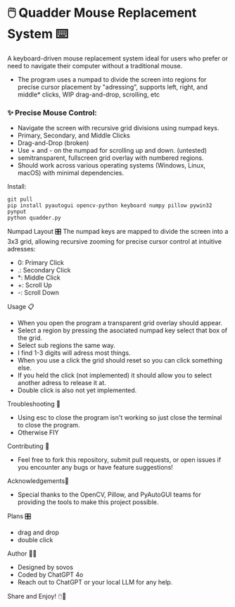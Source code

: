 # 🖱️ Quadder Mouse Replacement System ⌨️ 
A keyboard-driven mouse replacement system ideal for users who prefer or need to navigate their computer without a traditional mouse.
  - The program uses a numpad to divide the screen into regions for precise cursor placement by "adressing", supports left, right, and middle* clicks, WIP drag-and-drop, scrolling, etc

### ✨ Precise Mouse Control:
- Navigate the screen with recursive grid divisions using numpad keys.
- Primary, Secondary, and Middle Clicks
- Drag-and-Drop (broken)
- Use + and - on the numpad for scrolling up and down. (untested)
- semitransparent, fullscreen grid overlay with numbered regions.
- Should work across various operating systems (Windows, Linux, macOS) with minimal dependencies.

Install:

	git pull 
	pip install pyautogui opencv-python keyboard numpy pillow pywin32 pynput 
	python quadder.py

Numpad Layout 🎛 The numpad keys are mapped to divide the screen into a 3x3 grid, allowing recursive zooming for precise cursor control at intuitive adresses:
-	0: Primary Click 
-	.: Secondary Click
-	*: Middle Click
-	+: Scroll Up
-	-: Scroll Down

Usage 📋 
-	When you open the program a transparent grid overlay should appear.
-	Select a region by pressing the asociated numpad key select that box of the grid.
-	Select sub regions the same way.
-	I find 1-3 digits will adress most things. 
-	When you use a click the grid should reset so you can click something else.
-	If you held the click (not implemented) it should allow you to select another adress to release it at.
-	Double click is also not yet implemented.

Troubleshooting 🐛 
-	Using esc to close the program isn't working so just close the terminal to close the program.
-	Otherwise FIY

Contributing 🤝
-	Feel free to fork this repository, submit pull requests, or open issues if you encounter any bugs or have feature suggestions!

Acknowledgements🙌 
-	Special thanks to the OpenCV, Pillow, and PyAutoGUI teams for providing the tools to make this project possible.

Plans 🎛
-	drag and drop 
-	double click

Author 👨‍💻 
-	Designed by sovos 
-	Coded by ChatGPT 4o 
-	Reach out to ChatGPT or your local LLM for any help.

Share and Enjoy! 🖱️🚀
